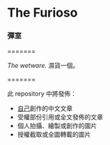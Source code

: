 <h1>The Furioso</h1> <h3>彈室</h3>

=======

*The wetware*.
濕貨一個。

=======

此 repository 中將發佈：

* [自己](http://bye.im/wkd/)創作的中文文章
* 受權部份引用或全文發佈的文章
* 個人拍攝、繪製或創作的圖片
* 授權截取或全圖轉載的圖片

